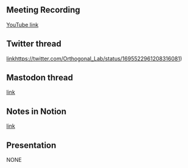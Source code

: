 ## Meeting Recording

[YouTube link](https://www.youtube.com/watch?v=K9SvcECQ5wg)

## Twitter thread

[link](https://twitter.com/Orthogonal_Lab/status/1695522961208316081)https://twitter.com/Orthogonal_Lab/status/1695522961208316081)

## Mastodon thread

[link](https://neuromatch.social/@OREL/110957644807588680)

## Notes in Notion

[link](https://www.notion.so/jopro-org/SMN-2023-35-fe0ba68a526f427fa81981e974d3a891)

## Presentation

NONE


